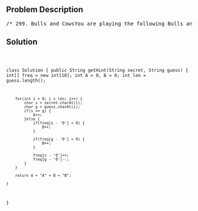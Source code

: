 <!--
<style>
  body { font-family: Arial, sans-serif; }
  .container { max-width: 700px; margin: 0 auto; padding: 10px; }
  .comment-block { background-color: #f9f9f9; padding: 10px; border-left: 5px solid #ccc; overflow-wrap: break-word; white-space: pre-wrap; }
  .code-block { background-color: #f4f4f4; padding: 10px; border: 1px solid #ddd; overflow-wrap: break-word; white-space: pre-wrap; }
</style>
-->

<div class='container'>
<h2>Problem Description</h2>
<div class='comment-block'>
<pre>
/* 299. Bulls and CowsYou are playing the following Bulls and Cows game with your friend:You write down a number and ask your friend to guess what the number is.Each time your friend makes a guess, you provide a hint that indicateshow many digits in said guess match your secret number exactly in bothdigitand position (called "bulls") and how many digits match the secret numberbutlocate in the wrong position (called "cows"). Your friend will usesuccessiveguesses and hints to eventually derive the secret number.Write a function to return a hint according to the secret number andfriend's guess,use A to indicate the bulls and B to indicate the cows.Please note that both secret number and friend's guess may containduplicate digits.Example 1:Input: secret = "1807", guess = "7810"Output: "1A3B"Explanation: 1 bull and 3 cows. The bull is 8, the cows are 0, 1 and 7.Example 2:Input: secret = "1123", guess = "0111"Output: "1A1B"Explanation: The 1st 1 in friend's guess is a bull, the 2nd or 3rd 1 is acow.Note: You may assume that the secret number and your friend's guess onlycontain digits,and their lengths are always equal.*/</pre>
</div>

<h2>Solution</h2>
<div class='code-block'>
<pre><code class='language-java'>

class Solution {
    public String getHint(String secret, String guess) {
        int[] freq = new int[10];
        int A = 0, B = 0;
        int len = guess.length();
        
        for(int i = 0; i < len; i++) {
            char s = secret.charAt(i);
            char g = guess.charAt(i);
            if(s == g) {
                A++;
            }else {
                if(freq[s - '0'] < 0) {
                    B++;
                }
                
                if(freq[g - '0'] > 0) {
                    B++;
                }
                
                freq[s - '0']++;
                freq[g - '0']--;
            }
        }
        
        return A + "A" + B + "B";
        
    }
}</code></pre>
</div>
</div>
